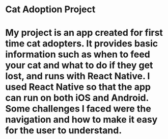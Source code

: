 # Cat Adoption Project
# My project is an app created for first time cat adopters. It provides basic information such as when to feed your cat and what to do if they get lost, and runs with React Native. I used React Native so that the app can run on both iOS and Android. Some challenges I faced were the navigation and how to make it easy for the user to understand. 
